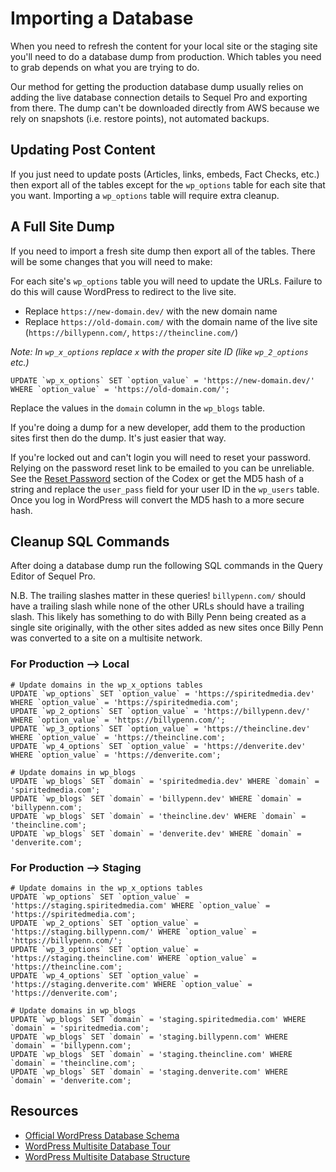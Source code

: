 # Importing a Database

When you need to refresh the content for your local site or the staging site you'll need to do a database dump from production. Which tables you need to grab depends on what you are trying to do.

Our method for getting the production database dump usually relies on adding the live database connection details to Sequel Pro and exporting from there. The dump can't be downloaded directly from AWS because we rely on snapshots (i.e. restore points), not automated backups.

## Updating Post Content

If you just need to update posts (Articles, links, embeds, Fact Checks, etc.) then export all of the tables except for the `wp_options` table for each site that you want. Importing a `wp_options` table will require extra cleanup.

## A Full Site Dump

If you need to import a fresh site dump then export all of the tables. There will be some changes that you will need to make:

For each site's `wp_options` table you will need to update the URLs. Failure to do this will cause WordPress to redirect to the live site.

 - Replace `https://new-domain.dev/` with the new domain name
 - Replace `https://old-domain.com/` with the domain name of the live site (`https://billypenn.com/`, `https://theincline.com/`)

_Note: In `wp_x_options` replace `x` with the proper site ID (like `wp_2_options` etc.)_

```
UPDATE `wp_x_options` SET `option_value` = 'https://new-domain.dev/' WHERE `option_value` = 'https://old-domain.com/';
```

Replace the values in the `domain` column in the `wp_blogs` table.

If you're doing a dump for a new developer, add them to the production sites first then do the dump. It's just easier that way.

If you're locked out and can't login you will need to reset your password. Relying on the password reset link to be emailed to you can be unreliable. See the [Reset Password](https://codex.wordpress.org/Resetting_Your_Password) section of the Codex or get the MD5 hash of a string and replace the `user_pass` field for your user ID in the `wp_users` table. Once you log in WordPress will convert the MD5 hash to a more secure hash.

## Cleanup SQL Commands

After doing a database dump run the following SQL commands in the Query Editor of Sequel Pro.

N.B. The trailing slashes matter in these queries! `billypenn.com/` should have a trailing slash while none of the other URLs should have a trailing slash. This likely has something to do with Billy Penn being created as a single site originally, with the other sites added as new sites once Billy Penn was converted to a site on a multisite network.

### For Production --> Local

```
# Update domains in the wp_x_options tables
UPDATE `wp_options` SET `option_value` = 'https://spiritedmedia.dev' WHERE `option_value` = 'https://spiritedmedia.com';
UPDATE `wp_2_options` SET `option_value` = 'https://billypenn.dev/' WHERE `option_value` = 'https://billypenn.com/';
UPDATE `wp_3_options` SET `option_value` = 'https://theincline.dev' WHERE `option_value` = 'https://theincline.com';
UPDATE `wp_4_options` SET `option_value` = 'https://denverite.dev' WHERE `option_value` = 'https://denverite.com';

# Update domains in wp_blogs
UPDATE `wp_blogs` SET `domain` = 'spiritedmedia.dev' WHERE `domain` = 'spiritedmedia.com';
UPDATE `wp_blogs` SET `domain` = 'billypenn.dev' WHERE `domain` = 'billypenn.com';
UPDATE `wp_blogs` SET `domain` = 'theincline.dev' WHERE `domain` = 'theincline.com';
UPDATE `wp_blogs` SET `domain` = 'denverite.dev' WHERE `domain` = 'denverite.com';
```

### For Production --> Staging
```
# Update domains in the wp_x_options tables
UPDATE `wp_options` SET `option_value` = 'https://staging.spiritedmedia.com' WHERE `option_value` = 'https://spiritedmedia.com';
UPDATE `wp_2_options` SET `option_value` = 'https://staging.billypenn.com/' WHERE `option_value` = 'https://billypenn.com/';
UPDATE `wp_3_options` SET `option_value` = 'https://staging.theincline.com' WHERE `option_value` = 'https://theincline.com';
UPDATE `wp_4_options` SET `option_value` = 'https://staging.denverite.com' WHERE `option_value` = 'https://denverite.com';

# Update domains in wp_blogs
UPDATE `wp_blogs` SET `domain` = 'staging.spiritedmedia.com' WHERE `domain` = 'spiritedmedia.com';
UPDATE `wp_blogs` SET `domain` = 'staging.billypenn.com' WHERE `domain` = 'billypenn.com';
UPDATE `wp_blogs` SET `domain` = 'staging.theincline.com' WHERE `domain` = 'theincline.com';
UPDATE `wp_blogs` SET `domain` = 'staging.denverite.com' WHERE `domain` = 'denverite.com';
```

## Resources
 - [Official WordPress Database Schema](https://codex.wordpress.org/Database_Description)
 - [WordPress Multisite Database Tour](https://deliciousbrains.com/wordpress-multisite-database-tour/)
 - [WordPress Multisite Database Structure](https://rudrastyh.com/wordpress-multisite/database-tutorial.html)
